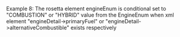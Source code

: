 Example 8:
The rosetta element engineEnum is conditional set to "COMBUSTION" or "HYBRID" value from the EngineEnum when xml element "engineDetail->primaryFuel" or "engineDetail->alternativeCombustible" exists respectively
